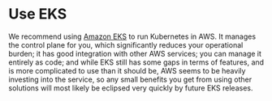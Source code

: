 # Use EKS

We recommend using [Amazon EKS](https://aws.amazon.com/eks/) to run Kubernetes in AWS. It manages the control plane
for you, which significantly reduces your operational burden; it has good integration with other AWS services; you can
manage it entirely as code; and while EKS still has some gaps in terms of features, and is more complicated to use than
it should be, AWS seems to be heavily investing into the service, so any small benefits you get from using other
solutions will most likely be eclipsed very quickly by future EKS releases.



<!-- ##DOCS-SOURCER-START
{"sourcePlugin":"Service Catalog Reference","hash":"8b9aa5a738196d4f224985c1ef89cf0f"}
##DOCS-SOURCER-END -->
